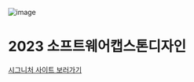 ![image](https://github.com/yinneu/signature/assets/99879845/9c4665bc-8f90-4e7b-80ba-d89501cdd4a4)
# 2023 소프트웨어캡스톤디자인 
<a href="http://3.35.103.217:8080/"> 시그니처 사이트 보러가기</a>
